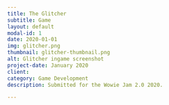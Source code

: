 ```yaml
---
title: The Glitcher
subtitle: Game
layout: default
modal-id: 1
date: 2020-01-01
img: glitcher.png
thumbnail: glitcher-thumbnail.png
alt: Glitcher ingame screenshot
project-date: January 2020
client: 
category: Game Development
description: Submitted for the Wowie Jam 2.0 2020.

---
```

